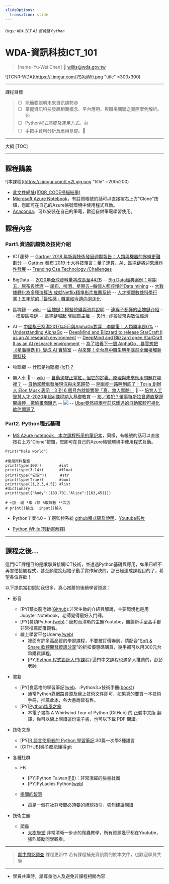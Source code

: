 ```yaml
---
slideOptions:
  transition: slide
---
```

###### tags: `WDA` `ICT` `AI` `區塊鏈` `Python`

# WDA-資訊科技ICT_101
>[name=Yu-Wei Chen] 
>:email: willis@wda.gov.tw 

![TCNR-WDA](https://i.imgur.com/7SXaWfi.png "title" =300x300)

----

課程目標
> - [ ] 能簡要說明未來資訊趨勢:smile:
> - [ ] 掌握資訊科技發展相關概念、平台應用、與職場關聯之實際案例解析。:+1:
> - [ ] Python程式基礎及運用方式。:+1:
> - [ ] 手把手資料分析及應用基礎。:100:

----
大綱
[TOC]

----
## 課程講義
![本課程](https://i.imgur.com/Lg2Lgig.png "title" =200x200)
- [此文件網址(即QR_CODE掃描結果)](https://hackmd.io/b3CCwf-GQUGGbZHSLx_3uA?view )
- [Microsoft Azure Notebook](https://notebooks.azure.com/willismax/projects/wda-python101)，有註冊帳號的話可以直接按右上方"Clone"按鈕，您即可在自己的Azure帳號環境中使用程式互動。
- [Anaconda](https://www.anaconda.com/)，可以安裝在自己的筆電，歡迎自備筆電學習使用。

 

## 課程內容

### Part1.資通訊趨勢及技術介紹
- ICT趨勢
-- [Gartner 2018 年新興技術發展週期報告：人類與機器的界線更難劃分](https://cdn.technews.tw/2018/08/27/gartner-2018-hype-cycle-for-emerging-technologies/)
-- [Gartner 發布 2019 十大科技預言：量子運算、AI、區塊鏈將迎來爆炸性發展](https://buzzorange.com/techorange/2018/10/18/gartner-2019-top-10-trend/)
-- [Trending Cse Technology /Challenges](http://www.csneophyte.com/blogging.html#)


- BigData
-- [2020年全球資料量將成長至44ZB](https://www.ithome.com.tw/article/87190) 
-- [Big Data經典案例：星期五、尿布與啤酒](https://www.digitimes.com.tw/tw/dt/n/shwnws.asp?cnlid=10&cat=35&id=401927)
-- [尿布、啤酒、星期五─每個人都該懂的Data mining](http://androchen.blogspot.com/2012/07/5945-data-mining.html)
-- [大數據轉化為多種演算法 成就Netflix精準影片推薦系統](https://www.cool3c.com/article/131945)
-- [人才擠爆數據科學行業！五年前的「最性感」職業如今邁向泡沫化](https://buzzorange.com/techorange/2019/03/05/how-to-be-a-data-scientists/)

- 區塊鏈
-- [wiki](https://zh.wikipedia.org/wiki/%E5%8C%BA%E5%9D%97%E9%93%BE)
-- [區塊鏈：模擬挖礦與流程說明](https://medium.com/%E4%B8%80%E5%80%8B%E4%BA%BA%E7%9A%84%E6%96%87%E8%97%9D%E5%BE%A9%E8%88%88/%E5%8D%80%E5%A1%8A%E9%8F%88-%E6%A8%A1%E6%93%AC%E6%8C%96%E7%A4%A6%E8%88%87%E6%B5%81%E7%A8%8B%E8%AA%AA%E6%98%8E-463a067da50f)
-- [連猴子都懂的區塊鏈介紹](https://www.youtube.com/watch?v=LZt3FSiFVps)
-- [模擬區塊鏈](https://anders.com/blockchain/tokens.html)
-- [區塊鏈崛起 奪回自主權](https://udn.com/news/story/11596/3167178)
-- [央行 : 虛擬貨幣與數位經濟](https://www.cbc.gov.tw/public/Attachment/8879501971.pdf)

- AI
-- [中國棋王柯潔2017年5月與AlphaGo對弈　李開復：人類勝率是0%](https://www.limitlessiq.com/news/post/view/id/394/)
-- [Understanding AlphaGo](https://machinelearnings.co/understanding-alphago-948607845bb1)
-- [DeepMind and Blizzard to release StarCraft II as an AI research environment](https://deepmind.com/blog/deepmind-and-blizzard-release-starcraft-ii-ai-research-environment/)
-- [DeepMind and Blizzard open StarCraft II as an AI research environment](https://deepmind.com/blog/deepmind-and-blizzard-open-starcraft-ii-ai-research-environment/)
-- [為了培養下一個 AlphaGo，暴雪想把《星海爭霸 II》變成 AI 實驗室](https://technews.tw/2017/08/10/deepmind-and-blizzard-open-starcraft-ii-as-an-ai-research-environment/)
-- [AI來襲！全台高中職生明年底前全面接觸新興科技](https://news.ltn.com.tw/news/life/breakingnews/2724423)

- 物聯網
-- [什麼是物聯網 (IoT)？](https://www.sap.com/taiwan/trends/internet-of-things.html)

- 無人車 :car: 
-- [wiki](https://zh.wikipedia.org/wiki/%E8%87%AA%E5%8B%95%E9%A7%95%E9%A7%9B%E6%B1%BD%E8%BB%8A)
-- [自動駕駛正當紅，但它的定義、原理與未來應用問題在哪裡？](https://technews.tw/2017/01/18/what-is-autopilot/)
-- [自動駕駛車發展現況與未來趨勢](https://www.artc.org.tw/upfiles/ADUpload/knowledge/tw_knowledge_594122328.pdf)
-- [開車能一路睡到底了！Tesla 創辦人 Elon Musk 表示：3 到 6 個月內就能實現「真．無人駕駛」](https://buzzorange.com/techorange/2017/01/25/tesla-true-self-driving-cars-will-come-out-in-3-months/) :no_good: 
-- [培育人工智慧人才-2020年起ai課程納入基礎教育](https://tw.news.yahoo.com/%E5%9F%B9%E8%82%B2%E4%BA%BA%E5%B7%A5%E6%99%BA%E6%85%A7%E4%BA%BA%E6%89%8D-2020%E5%B9%B4%E8%B5%B7ai%E8%AA%B2%E7%A8%8B%E7%B4%8D%E5%85%A5%E5%9F%BA%E7%A4%8E%E6%95%99%E8%82%B2-124551340.html)
-- [影／累犯？肇事特斯拉曾遭直擊邊開邊睡　驚險畫面曝光](https://www.setn.com/News.aspx?NewsID=469657)
-- ![](https://i.imgur.com/5Ltwf9g.png)
-- [Uber竟然把兩年前炫耀過的自動駕駛可視化軟件開源了](http://bangqu.com/7B7576.html)


### Part2. Python程式基礎
- [MS Azure notebook，本次課程所用的筆記本](https://wdapython101-willismax.notebooks.azure.com/j/notebooks/lesson/01.Python101.ipynb)，同樣，有帳號的話可以直接按右上方"Clone"按鈕，您即可在自己的Azure帳號環境中使用程式互動。

```Python=
Print("helo world")

#常用資料型態
print(type(100))        #int
print(type(3.14))       #float
print(type("安安"))      #str
print(type(True))       #bool
print(type([1,2,3,4,5]) #list
#dictionary
print(type({"Andy":[183,70],"Alice":[163,45]})) 

# +加 -減 *乘 /除 %取餘數 **次方
# print()輸出、 input()輸入
```

- Python工業4.0 - 工廠監控系統 [github程式碼及說明](https://github.com/willismax/TCPY20180922_Python-industry-IoT)、[Youtube影片](https://www.youtube.com/watch?v=2dYeGf7xBtI)

- [Python While(有動畫解釋)](http://www.runoob.com/python/python-while-loop.html)
---

## 課程之後...
這門ICT課程目的是讓學員接觸ICT技術，並透過Python基礎與應用，如果已經不再害怕接觸程式，甚至願意挽起袖子動手實作解決問，那已經達成課程目的了，希望各位喜歡！

以下提供當初幫助我很多，真心推薦的後續學習資源：
- 影音
    - [PY]蔡炎龍老師([Github](https://github.com/yenlung/Python-3-Data-Analysis-Basics)):非常生動的介紹與解說，主要環境也是用Jupyter Notebook，老師覺得最好入門磚。
    - [PY]莫煩Python[(web)](https://morvanzhou.github.io/tutorials/)：簡短而清晰的主題Youtube，無論新手至高手都非常推薦反覆觀看。
    - 線上學習平台Udemy[(web)](https://www.udemy.com/)
        - 裡面有許多高品質的學習課程，不要被訂價嚇到，請配合"[Soft & Share 軟體開發資訊分享](https://www.facebook.com/softdevtools/)"的折扣優惠碼購買，幾乎都可以用300元台幣購買課程。
        - [PY][Python 程式設計入門(課程)](https://www.udemy.com/python-tutorial-from-start/):這門中文課程也滿多人推薦的，彭彭老師
- 書籍
    - [PY]良葛格的學習筆記([web](https://openhome.cc/Gossip/Python/)、:Python3.x技術手冊[(book)](http://books.gotop.com.tw/v_ACL054400))
        - 通常Python靠網路資源及線上技術文件即可，如果真的要買一本技術手冊，推薦此本，各大書商皆有售。
    - [PY][Python炫風之旅](https://github.com/doggy8088/A-Whirlwind-Tour-of-Python-zh-tw)
        - 本電子書為 A Whirlwind Tour of Python (GitHub) 的 正體中文版 翻譯，你可以線上閱讀這份電子書，也可以下載 PDF 閱讀。
- 技術文章
    - [PY][R 語言使用者的 Python 學習筆記](https://ithelp.ithome.com.tw/users/20103511/ironman/1077):30篇一次學2種語言
    - [GITHUB][猴子都能懂得git](https://backlog.com/git-tutorial/tw/)

- 各種社群
    - FB
        - [PY]Python Taiwan([FB](https://www.facebook.com/groups/pythontw/))：非常活躍的臉書社團
        - [PY]PyLadies Python([web](https://tw.pyladies.com/))
    
    - [提問的智慧](https://ryanhanwu.gitbooks.io/how-to-ask-questions-the-smart-way/?sfns=mo/)
        - 這是一個在社群發問必須要的禮貌指引，強烈建議閱讀

- 技術主題:
    - 爬蟲
        - [大樹學堂](https://www.largitdata.com/course_list/1):非常清晰一步步的爬蟲教學，所有資源幾乎都在Youtube，強烈鼓勵同學觀看。
    
----
> [期中問卷調查](https://forms.gle/HFiPzrmVF9aKDnNk8)
> 課程更新中
> 若有課程補充資訊將列於本文件，也歡迎學員共筆
----
- 學員共筆時，請尊重他人及避免非課程相關內容